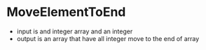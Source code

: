 # MoveElementToEnd
- input is and integer array and an integer
- output is an array that have all integer move to the end of array

